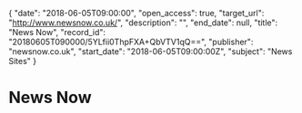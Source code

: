 {
  "date": "2018-06-05T09:00:00", 
  "open_access": true, 
  "target_url": "http://www.newsnow.co.uk/", 
  "description": "", 
  "end_date": null, 
  "title": "News Now", 
  "record_id": "20180605T090000/5YLfii0ThpFXA+QbVTV1qQ==", 
  "publisher": "newsnow.co.uk", 
  "start_date": "2018-06-05T09:00:00Z", 
  "subject": "News Sites"
}

# News Now

